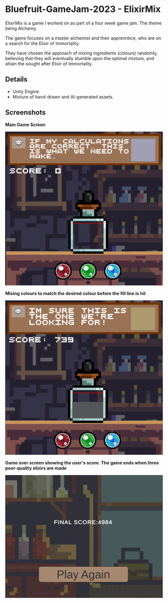 # Bluefruit-GameJam-2023 - ElixirMix


ElixirMix is a game I worked on as part of a four week game jam. The theme being Alchemy.

The game focuses on a master alchemist and their apprenntice, who are on a search for the Elixir of Immortality.

They have chosen the approach of mixing ingredients (colours) randomly, believing that they will eventually 
stumble upon the optimal mixture, and attain the sought after Elixir of Immortality. 


## Details

- Unity Engine
- Mixture of hand-drawn and AI-generated assets.

## Screenshots

**Main Game Screen**

![ElixirMix Game](https://github.com/Bailym/Bluefruit-GameJam-2023/blob/main/images/Game.png?raw=true)

**Mixing colours to match the desired colour before the fill line is hit**

![ElixirMix Colour Mix](https://github.com/Bailym/Bluefruit-GameJam-2023/blob/main/images/Mixing.png?raw=true)

**Game over screen showing the user's score. The game ends when three poor-quality elixirs are made**

![Game over screen](https://github.com/Bailym/Bluefruit-GameJam-2023/blob/main/images/EndGame.png?raw=true)


